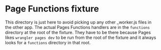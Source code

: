 # Page Functions fixture

This directory is just here to avoid picking up any other \_worker.js files in the other app.
The actual Pages Functions handlers are in the `functions` directory at the root of the fixture.
They have to be there because Pages likes `wrangler pages dev` to be run from the root of the fixture and it always looks for a `functions` directory in that root.
